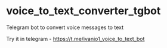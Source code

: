 # voice_to_text_converter_tgbot
Telegram bot to convert voice messages to text

Try it in telegram - https://t.me/ivanio1_voice_to_text_bot
